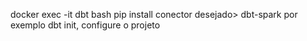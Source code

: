 docker exec -it dbt bash
pip install conector desejado> dbt-spark por exemplo
dbt init, configure o projeto